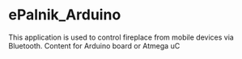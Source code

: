 # ePalnik_Arduino
This application is used to control fireplace from mobile devices via Bluetooth. Content for Arduino board or Atmega uC
